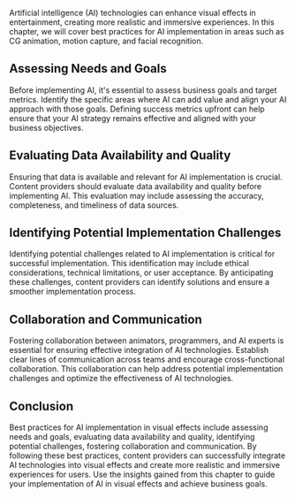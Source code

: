 
Artificial intelligence (AI) technologies can enhance visual effects in entertainment, creating more realistic and immersive experiences. In this chapter, we will cover best practices for AI implementation in areas such as CG animation, motion capture, and facial recognition.

Assessing Needs and Goals
-------------------------

Before implementing AI, it's essential to assess business goals and target metrics. Identify the specific areas where AI can add value and align your AI approach with those goals. Defining success metrics upfront can help ensure that your AI strategy remains effective and aligned with your business objectives.

Evaluating Data Availability and Quality
----------------------------------------

Ensuring that data is available and relevant for AI implementation is crucial. Content providers should evaluate data availability and quality before implementing AI. This evaluation may include assessing the accuracy, completeness, and timeliness of data sources.

Identifying Potential Implementation Challenges
-----------------------------------------------

Identifying potential challenges related to AI implementation is critical for successful implementation. This identification may include ethical considerations, technical limitations, or user acceptance. By anticipating these challenges, content providers can identify solutions and ensure a smoother implementation process.

Collaboration and Communication
-------------------------------

Fostering collaboration between animators, programmers, and AI experts is essential for ensuring effective integration of AI technologies. Establish clear lines of communication across teams and encourage cross-functional collaboration. This collaboration can help address potential implementation challenges and optimize the effectiveness of AI technologies.

Conclusion
----------

Best practices for AI implementation in visual effects include assessing needs and goals, evaluating data availability and quality, identifying potential challenges, fostering collaboration and communication. By following these best practices, content providers can successfully integrate AI technologies into visual effects and create more realistic and immersive experiences for users. Use the insights gained from this chapter to guide your implementation of AI in visual effects and achieve business goals.

